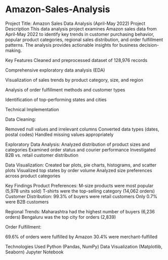 # Amazon-Sales-Analysis
Project Title: Amazon Sales Data Analysis (April-May 2022)
Project Description
This data analysis project examines Amazon sales data from April-May 2022 to identify key trends in customer purchasing behavior, popular product categories, regional sales distribution, and order fulfillment patterns. The analysis provides actionable insights for business decision-making.

Key Features
Cleaned and preprocessed dataset of 128,976 records

Comprehensive exploratory data analysis (EDA)

Visualization of sales trends by product category, size, and region

Analysis of order fulfillment methods and customer types

Identification of top-performing states and cities

Technical Implementation

Data Cleaning:

Removed null values and irrelevant columns
Converted data types (dates, postal codes)
Handled missing values appropriately

Exploratory Data Analysis:
Analyzed distribution of product sizes and categories
Examined order status and courier performance
Investigated B2B vs. retail customer distribution

Data Visualization:
Created bar plots, pie charts, histograms, and scatter plots
Visualized top states by order volume
Analyzed size preferences across product categories

Key Findings
Product Preferences:
M-size products were most popular (5,978 units sold)
T-shirts were the top-selling category (14,062 orders)
Customer Distribution:
99.3% of buyers were retail customers
Only 0.7% were B2B customers

Regional Trends:
Maharashtra had the highest number of buyers (6,236 orders)
Bengaluru was the top city for orders (2,839)

Order Fulfillment:

69.6% of orders were fulfilled by Amazon
30.4% were merchant-fulfilled

Technologies Used
Python (Pandas, NumPy)
Data Visualization (Matplotlib, Seaborn)
Jupyter Notebook



